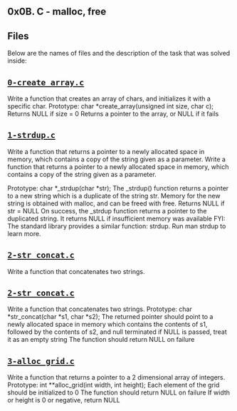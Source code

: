 ## 0x0B. C - malloc, free

## Files
Below are the names of files and the description of the task that was solved inside:



## [`0-create_array.c`](0-create_array.c)
Write a function that creates an array of chars, and initializes it with a specific char.
Prototype: char *create_array(unsigned int size, char c);
Returns NULL if size = 0
Returns a pointer to the array, or NULL if it fails

## [`1-strdup.c`](1-strdup.c)
Write a function that returns a pointer to a newly allocated space in memory, which contains a copy of the string given as a parameter.
Write a function that returns a pointer to a newly allocated space in memory, which contains a copy of the string given as a parameter.

Prototype: char *_strdup(char *str);
The _strdup() function returns a pointer to a new string which is a duplicate of the string str. Memory for the new string is obtained with malloc, and can be freed with free.
Returns NULL if str = NULL
On success, the _strdup function returns a pointer to the duplicated string. It returns NULL if insufficient memory was available
FYI: The standard library provides a similar function: strdup. Run man strdup to learn more.

## [`2-str_concat.c`](2-str_concat.c)
Write a function that concatenates two strings.

## [`2-str_concat.c`](2-str_concat.c)
Write a function that concatenates two strings.
Prototype: char *str_concat(char *s1, char *s2);
The returned pointer should point to a newly allocated space in memory which contains the contents of s1, followed by the contents of s2, and null terminated
if NULL is passed, treat it as an empty string
The function should return NULL on failure

## [`3-alloc_grid.c`](3-alloc_grid.c)
Write a function that returns a pointer to a 2 dimensional array of integers.
Prototype: int **alloc_grid(int width, int height);
Each element of the grid should be initialized to 0
The function should return NULL on failure
If width or height is 0 or negative, return NULL
